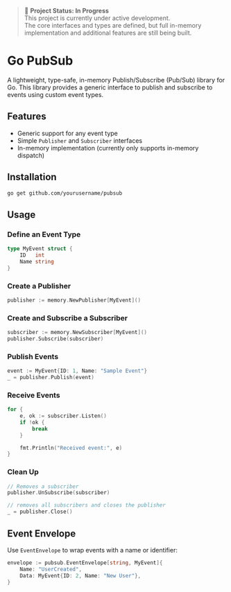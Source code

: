 > 🚧 **Project Status: In Progress**  
> This project is currently under active development.  
> The core interfaces and types are defined, but full in-memory implementation and additional features are still being built.  

# Go PubSub

A lightweight, type-safe, in-memory Publish/Subscribe (Pub/Sub) library for Go. This library provides a generic interface to publish and subscribe to events using custom event types.

## Features

- Generic support for any event type
- Simple `Publisher` and `Subscriber` interfaces
- In-memory implementation (currently only supports in-memory dispatch)

## Installation

```bash
go get github.com/yourusername/pubsub
````

## Usage

### Define an Event Type

```go
type MyEvent struct {
	ID   int
	Name string
}
```

### Create a Publisher

```go
publisher := memory.NewPublisher[MyEvent]()
```

### Create and Subscribe a Subscriber

```go
subscriber := memory.NewSubscriber[MyEvent]()
publisher.Subscribe(subscriber)
```

### Publish Events

```go
event := MyEvent{ID: 1, Name: "Sample Event"}
_ = publisher.Publish(event)
```

### Receive Events

```go
for {
    e, ok := subscriber.Listen()
    if !ok {
        break
    }

    fmt.Println("Received event:", e)
}
```

### Clean Up

```go
// Removes a subscriber
publisher.UnSubscribe(subscriber)

// removes all subscribers and closes the publisher 
_ = publisher.Close()
```

## Event Envelope

Use `EventEnvelope` to wrap events with a name or identifier:

```go
envelope := pubsub.EventEnvelope[string, MyEvent]{
	Name: "UserCreated",
	Data: MyEvent{ID: 2, Name: "New User"},
}
```
